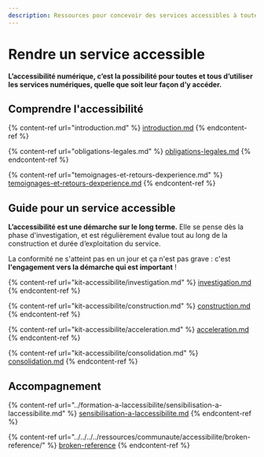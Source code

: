 ```yaml
---
description: Ressources pour concevoir des services accessibles à toutes et tous.
---
```


# Rendre un service accessible

**L’accessibilité numérique, c’est la possibilité pour toutes et tous d’utiliser les services numériques, quelle que soit leur façon d’y accéder.**

## Comprendre l'accessibilité

{% content-ref url="introduction.md" %}
[introduction.md](introduction.md)
{% endcontent-ref %}

{% content-ref url="obligations-legales.md" %}
[obligations-legales.md](obligations-legales.md)
{% endcontent-ref %}

{% content-ref url="temoignages-et-retours-dexperience.md" %}
[temoignages-et-retours-dexperience.md](temoignages-et-retours-dexperience.md)
{% endcontent-ref %}

## Guide pour un service accessible <a href="#guide-pour-un-service-accessible" id="guide-pour-un-service-accessible"></a>

**L’accessibilité est une démarche sur le long terme.** Elle se pense dès la phase d'investigation, et est régulièrement évalue tout au long de la construction et durée d’exploitation du service.

La conformité ne s'atteint pas en un jour et ça n'est pas grave : c'est **l'engagement vers la démarche qui est important** !

{% content-ref url="kit-accessibilite/investigation.md" %}
[investigation.md](kit-accessibilite/investigation.md)
{% endcontent-ref %}

{% content-ref url="kit-accessibilite/construction.md" %}
[construction.md](kit-accessibilite/construction.md)
{% endcontent-ref %}

{% content-ref url="kit-accessibilite/acceleration.md" %}
[acceleration.md](kit-accessibilite/acceleration.md)
{% endcontent-ref %}

{% content-ref url="kit-accessibilite/consolidation.md" %}
[consolidation.md](kit-accessibilite/consolidation.md)
{% endcontent-ref %}

## Accompagnement

{% content-ref url="../formation-a-laccessibilite/sensibilisation-a-laccessibilite.md" %}
[sensibilisation-a-laccessibilite.md](../formation-a-laccessibilite/sensibilisation-a-laccessibilite.md)
{% endcontent-ref %}

{% content-ref url="../../../../ressources/communaute/accessibilite/broken-reference/" %}
[broken-reference](../../../../ressources/communaute/accessibilite/broken-reference/)
{% endcontent-ref %}
